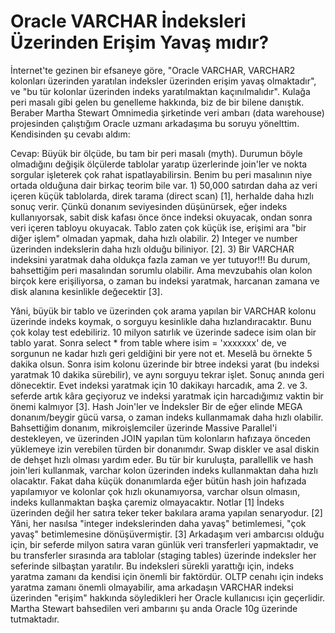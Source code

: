 # Oracle VARCHAR İndeksleri Üzerinden Erişim Yavaş mıdır?

İnternet'te gezinen bir efsaneye göre, "Oracle VARCHAR, VARCHAR2
kolonları üzerinden yaratılan indeksler üzerinden erişim yavaş
olmaktadır", ve "bu tür kolonlar üzerinden indeks yaratılmaktan
kaçınılmalıdır".  Kulağa peri masalı gibi gelen bu genelleme hakkında,
biz de bir bilene danıştık. Beraber Martha Stewart Omnimedia
şirketinde veri ambarı (data warehouse) projesinden çalıştığım Oracle
uzmanı arkadaşıma bu soruyu yönelttim. Kendisinden şu cevabı aldım:

Cevap: Büyük bir ölçüde, bu tam bir peri masalı (myth). Durumun böyle
olmadığını değişik ölçülerde tablolar yaratıp üzerlerinde join'ler ve
nokta sorgular işleterek çok rahat ispatlayabilirsin. Benim bu peri
masalının niye ortada olduğuna dair birkaç teorim bile var.  1) 50,000
satırdan daha az veri içeren küçük tablolarda, direk tarama (direct
scan) [1], herhalde daha hızlı sonuç verir. Çünkü donanım seviyesinden
düşünürsek, eğer indeks kullanıyorsak, sabit disk kafası önce önce
indeksi okuyacak, ondan sonra veri içeren tabloyu okuyacak. Tablo
zaten çok küçük ise, erişimi ara "bir diğer işlem" olmadan yapmak,
daha hızlı olabilir.  2) Integer ve number üzerinden indekslerin daha
hızlı olduğu biliniyor. [2].  3) Bir VARCHAR indeksini yaratmak daha
oldukça fazla zaman ve yer tutuyor!!!  Bu durum, bahsettiğim peri
masalından sorumlu olabilir. Ama mevzubahis olan kolon birçok kere
erişiliyorsa, o zaman bu indeksi yaratmak, harcanan zamana ve disk
alanına kesinlikle değecektir [3].

Yâni, büyük bir tablo ve üzerinden çok arama yapılan bir VARCHAR
kolonu üzerinde indeks koymak, o sorguyu kesinlikle daha
hızlandıracaktır. Bunu çok kolay test edebiliriz. 10 milyon satırlık
ve üzerinde sadece isim olan bir tablo yarat. Sonra select * from
table where isim = 'xxxxxxx' de, ve sorgunun ne kadar hızlı geri
geldiğini bir yere not et. Meselâ bu örnekte 5 dakika olsun.  Sonra
isim kolonu üzerinde bir btree indeksi yarat (bu indeksi yaratmak 10
dakika sürebilir), ve aynı sorguyu tekrar işlet. Sonuç anında geri
dönecektir. Evet indeksi yaratmak için 10 dakikayı harcadık, ama 2. ve
3. seferde artık kâra geçiyoruz ve indeksi yaratmak için harcadığımız
vaktin bir önemi kalmıyor [3].  Hash Join'ler ve İndeksler Bir de eğer
elinde MEGA donanım/beygir gücü varsa, o zaman indeks kullanmamak daha
hızlı olabilir. Bahsettiğim donanım, mikroişlemciler üzerinde Massive
Parallel'i destekleyen, ve üzerinden JOIN yapılan tüm kolonların
hafızaya önceden yüklemeye izin verebilen türden bir donanımdır. Swap
diskler ve asal diskin de dehşet hızlı olması yardım eder. Bu tür bir
kuruluşta, parallellik ve hash join'leri kullanmak, varchar kolon
üzerinden indeks kullanmaktan daha hızlı olacaktır. Fakat daha küçük
donanımlarda eğer bütün hash join hafızada yapılamıyor ve kolonlar çok
hızlı okunamıyorsa, varchar olsun olmasın, indeks kullanmaktan başka
çaremiz olmayacaktır.  Notlar [1] İndeks üzerinden değil her satıra
teker teker bakılara arama yapılan senaryodur.  [2] Yâni, her nasılsa
"integer indekslerinden daha yavaş" betimlemesi, "çok yavaş"
betimlemesine dönüşüvermiştir.  [3] Arkadaşım veri ambarcısı olduğu
için, bir seferde milyon satıra varan günlük veri transferleri
yapmaktadır, ve bu transferler sırasında ara tablolar (staging tables)
üzerinde indeksler her seferinde silbaştan yaratılır. Bu indeksleri
sürekli yarattığı için, indeks yaratma zamanı da kendisi için önemli
bir faktördür. OLTP cenahı için indeks yaratma zamanı önemli
olmayabilir, ama arkadaşın VARCHAR indeksi üzerinden "erişim" hakkında
söyledikleri her Oracle kullanıcısı için geçerlidir.  Martha Stewart
bahsedilen veri ambarını şu anda Oracle 10g üzerinde tutmaktadır.





